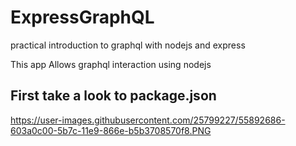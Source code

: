 # ExpressGraphQL
practical introduction to graphql with nodejs and express

This app Allows graphql interaction using nodejs

## First take a look to package.json
https://user-images.githubusercontent.com/25799227/55892686-603a0c00-5b7c-11e9-866e-b5b3708570f8.PNG
